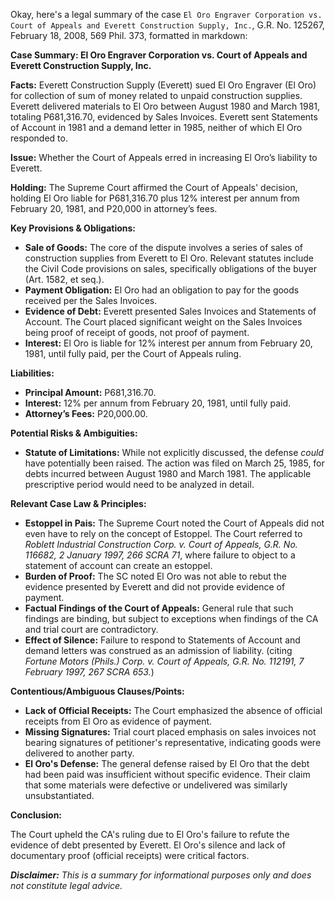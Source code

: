 Okay, here's a legal summary of the case `El Oro Engraver Corporation vs. Court of Appeals and Everett Construction Supply, Inc.`, G.R. No. 125267, February 18, 2008, 569 Phil. 373, formatted in markdown:

**Case Summary: El Oro Engraver Corporation vs. Court of Appeals and Everett Construction Supply, Inc.**

**Facts:** Everett Construction Supply (Everett) sued El Oro Engraver (El Oro) for collection of sum of money related to unpaid construction supplies. Everett delivered materials to El Oro between August 1980 and March 1981, totaling P681,316.70, evidenced by Sales Invoices. Everett sent Statements of Account in 1981 and a demand letter in 1985, neither of which El Oro responded to.

**Issue:** Whether the Court of Appeals erred in increasing El Oro’s liability to Everett.

**Holding:**  The Supreme Court affirmed the Court of Appeals' decision, holding El Oro liable for P681,316.70 plus 12% interest per annum from February 20, 1981, and P20,000 in attorney’s fees.

**Key Provisions & Obligations:**

*   **Sale of Goods:**  The core of the dispute involves a series of sales of construction supplies from Everett to El Oro. Relevant statutes include the Civil Code provisions on sales, specifically obligations of the buyer (Art. 1582, et seq.).
*   **Payment Obligation:** El Oro had an obligation to pay for the goods received per the Sales Invoices.
*   **Evidence of Debt:** Everett presented Sales Invoices and Statements of Account. The Court placed significant weight on the Sales Invoices being proof of receipt of goods, not proof of payment.
*   **Interest:** El Oro is liable for 12% interest per annum from February 20, 1981, until fully paid, per the Court of Appeals ruling.

**Liabilities:**

*   **Principal Amount:** P681,316.70.
*   **Interest:** 12% per annum from February 20, 1981, until fully paid.
*   **Attorney’s Fees:** P20,000.00.

**Potential Risks & Ambiguities:**

*   **Statute of Limitations:** While not explicitly discussed, the defense *could* have potentially been raised.  The action was filed on March 25, 1985, for debts incurred between August 1980 and March 1981. The applicable prescriptive period would need to be analyzed in detail.

**Relevant Case Law & Principles:**

*   **Estoppel in Pais:** The Supreme Court noted the Court of Appeals did not even have to rely on the concept of Estoppel. The Court referred to *Roblett Industrial Construction Corp. v. Court of Appeals, G.R. No. 116682, 2 January 1997, 266 SCRA 71*, where failure to object to a statement of account can create an estoppel.
*   **Burden of Proof:** The SC noted El Oro was not able to rebut the evidence presented by Everett and did not provide evidence of payment.
*   **Factual Findings of the Court of Appeals:** General rule that such findings are binding, but subject to exceptions when findings of the CA and trial court are contradictory.
*   **Effect of Silence:** Failure to respond to Statements of Account and demand letters was construed as an admission of liability. (citing *Fortune Motors (Phils.) Corp. v. Court of Appeals, G.R. No. 112191, 7 February 1997, 267 SCRA 653.*)

**Contentious/Ambiguous Clauses/Points:**

*   **Lack of Official Receipts:** The Court emphasized the absence of official receipts from El Oro as evidence of payment.
*   **Missing Signatures:** Trial court placed emphasis on sales invoices not bearing signatures of petitioner's representative, indicating goods were delivered to another party.
*   **El Oro's Defense:** The general defense raised by El Oro that the debt had been paid was insufficient without specific evidence. Their claim that some materials were defective or undelivered was similarly unsubstantiated.

**Conclusion:**

The Court upheld the CA's ruling due to El Oro's failure to refute the evidence of debt presented by Everett. El Oro's silence and lack of documentary proof (official receipts) were critical factors.

***Disclaimer:** This is a summary for informational purposes only and does not constitute legal advice.*
